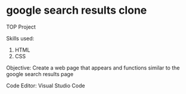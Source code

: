 # google search results clone
TOP Project

Skills used:
1. HTML
2. CSS

Objective: Create a web page that appears and functions similar to the google search results page

Code Editor: Visual Studio Code
